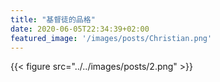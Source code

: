 ```yaml
---
title: "基督徒的品格"
date: 2020-06-05T22:34:39+02:00
featured_image: '/images/posts/Christian.png'
---
```

{{< figure src="../../images/posts/2.png" >}}
